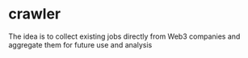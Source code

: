 # crawler
The idea is to collect existing jobs directly from Web3 companies and aggregate them for future use and analysis
